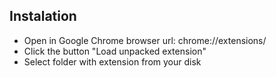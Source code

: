 ## Instalation

* Open in Google Chrome browser url: chrome://extensions/
* Click the button "Load unpacked extension"
* Select folder with extension from your disk